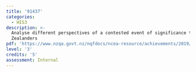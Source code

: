 ```yaml
---
title: '91437'
categories:
  - HIS3
description: >-
  Analyse different perspectives of a contested event of significance to New
  Zealanders
pdf: 'https://www.nzqa.govt.nz/nqfdocs/ncea-resource/achievements/2019/as91437.pdf'
level: '3'
credits: '5'
assessment: Internal
---
```


